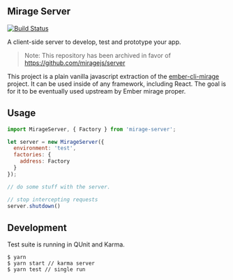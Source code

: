 ## Mirage Server

[![Build Status](https://travis-ci.org/cowboyd/mirage-server.svg?branch=master)](https://travis-ci.org/cowboyd/mirage-server)

A client-side server to develop, test and prototype your app.

> Note: This repository has been archived in favor of https://github.com/miragejs/server

This project is a plain vanilla javascript extraction of the
[ember-cli-mirage][1] project. It can be used inside of any framework,
including React. The goal is for it to be eventually used upstream
by Ember mirage proper.

## Usage

``` javascript
import MirageServer, { Factory } from 'mirage-server';

let server = new MirageServer({
  environment: 'test',
  factories: {
    address: Factory
  }
});

// do some stuff with the server.

// stop intercepting requests
server.shutdown()
```

## Development

Test suite is running in QUnit and Karma.

```
$ yarn
$ yarn start // karma server
$ yarn test // single run
```

[1]: http://www.ember-cli-mirage.com/
